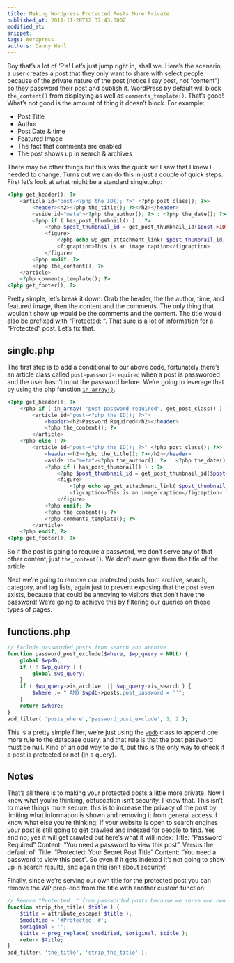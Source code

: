 ```yaml
---
title: Making Wordpress Protected Posts More Private
published_at: 2011-11-28T12:37:43.000Z
modified_at: 
snippet: 
tags: Wordpress
authors: Danny Wahl
---
```


Boy that’s a lot of ‘P’s! Let’s just jump right in, shall we. Here’s the scenario, a user creates a post that they only want to share with select people because of the private nature of the post (notice I say post, not “content”) so they password their post and publish it. WordPress by default will block `the_content()` from displaying as well as `comments_template()`. That’s good! What’s not good is the amount of thing it doesn’t block. For example:

*   Post Title
*   Author
*   Post Date & time
*   Featured Image
*   The fact that comments are enabled
*   The post shows up in search & archives

There may be other things but this was the quick set I saw that I knew I needed to change. Turns out we can do this in just a couple of quick steps. First let’s look at what might be a standard single.php:

```php
<?php get_header(); ?>
    <article id="post-<?php the_ID(); ?>" <?php post_class(); ?>>
        <header><h2><?php the_title(); ?></h2></header>
        <aside id="meta"><?php the_author(); ?> : <?php the_date(); ?></aside>
        <?php if ( has_post_thumbnail() ) : ?>
            <?php $post_thumbnail_id = get_post_thumbnail_id($post->ID); ?>
            <figure>
                <?php echo wp_get_attachment_link( $post_thumbnail_id, 'thumbnail', true ); ?>
                <figcaption>This is an image caption</figcaption>
            </figure>
        <?php endif; ?>
        <?php the_content(); ?>
    </article>
    <?php comments_template(); ?>
<?php get_footer(); ?>
```

Pretty simple, let’s break it down: Grab the header, the the author, time, and featured image, then the content and the comments. The only thing that wouldn’t show up would be the comments and the content. The title would also be prefixed with “Protected: “. That sure is a lot of information for a “Protected” post. Let’s fix that.

## single.php

The first step is to add a conditional to our above code, fortunately there’s an article class called `post-password-required` when a post is passworded and the user hasn’t input the password before. We’re going to leverage that by using the php function [`in_array()`](http://php.net/manual/en/function.in-array.php).

```php
<?php get_header(); ?>
    <?php if ( in_array( "post-password-required", get_post_class() ) ) : ?>
        <article id="post-<?php the_ID(); ?>">
            <header><h2>Password Required</h2></header>
            <?php the_content(); ?>
        </article>
    <?php else : ?>
        <article id="post-<?php the_ID(); ?>" <?php post_class(); ?>>
            <header><h2><?php the_title(); ?></h2></header>
            <aside id="meta"><?php the_author(); ?> : <?php the_date(); ?></aside>
            <?php if ( has_post_thumbnail() ) : ?>
                <?php $post_thumbnail_id = get_post_thumbnail_id($post->ID); ?>
                <figure>
                    <?php echo wp_get_attachment_link( $post_thumbnail_id, 'thumbnail', true ); ?>
                    <figcaption>This is an image caption</figcaption>
                </figure>
            <?php endif; ?>
            <?php the_content(); ?>
            <?php comments_template(); ?>
        </article>
    <?php endif; ?>
<?php get_footer(); ?>
```

So if the post is going to require a password, we don’t serve any of that other content, just `the_content()`. We don’t even give them the title of the article.

Next we’re going to remove our protected posts from archive, search, category, and tag lists, again just to prevent exposing that the post even exists, because that could be annoying to visitors that don’t have the password! We’re going to achieve this by filtering our queries on those types of pages.

## functions.php

```php
// Exclude passworded posts from search and archive
function password_post_exclude($where, $wp_query = NULL) {  
    global $wpdb;  
    if ( ! $wp_query ) {
        global $wp_query;
    }
    if ( $wp_query->is_archive  || $wp_query->is_search ) {  
        $where .= " AND $wpdb->posts.post_password = ''";  
    }  
    return $where;  
}  
add_filter( 'posts_where','password_post_exclude', 1, 2 );
```

This is a pretty simple filter, we’re just using the [`wpdb`](http://codex.wordpress.org/Class_Reference/wpdb) class to append one more rule to the database query, and that rule is that the post password must be null. Kind of an odd way to do it, but this is the only way to check if a post is protected or not (in a query).

## Notes

That’s all there is to making your protected posts a little more private. Now I know what you’re thinking, obfuscation isn’t security. I know that. This isn’t to make things more secure, this is to increase the privacy of the post by limiting what information is shown and removing it from general access. I know what else you’re thinking: If your website is open to search engines your post is still going to get crawled and indexed for people to find. Yes and no; yes it will get crawled but here’s what it will index: Title: “Password Required” Content: “You need a password to view this post”. Versus the default of: Title: “Protected: Your Secret Post Title” Content: “You need a password to view this post”. So even if it gets indexed it’s not going to show up in search results, and again this isn’t about security!

Finally, since we’re serving our own title for the protected post you can remove the WP prep-end from the title with another custom function:

```php
// Remove "Protected: " from passworded posts because we serve our own title
function strip_the_title( $title ) {
    $title = attribute_escape( $title );
    $modified = '#Protected: #';
    $original = '';
    $title = preg_replace( $modified, $original, $title );
    return $title;
}
add_filter( 'the_title', 'strip_the_title' );
```